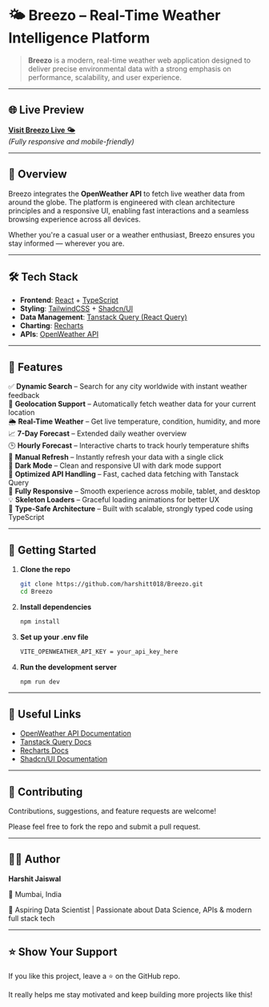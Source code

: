 # 🌤️ Breezo – Real-Time Weather Intelligence Platform

> **Breezo** is a modern, real-time weather web application designed to deliver precise environmental data with a strong emphasis on performance, scalability, and user experience.

---

## 🌐 Live Preview
**[Visit Breezo Live 🌤️](https://breezo-3y1r.vercel.app/)**  
*(Fully responsive and mobile-friendly)*

---

## 🧠 Overview

Breezo integrates the **OpenWeather API** to fetch live weather data from around the globe. The platform is engineered with clean architecture principles and a responsive UI, enabling fast interactions and a seamless browsing experience across all devices.

Whether you're a casual user or a weather enthusiast, Breezo ensures you stay informed — wherever you are.

---

## 🛠️ Tech Stack

- **Frontend**: [React](https://reactjs.org/) + [TypeScript](https://www.typescriptlang.org/)
- **Styling**: [TailwindCSS](https://tailwindcss.com/) + [Shadcn/UI](https://ui.shadcn.com/)
- **Data Management**: [Tanstack Query (React Query)](https://tanstack.com/query/latest)
- **Charting**: [Recharts](https://recharts.org/)
- **APIs**: [OpenWeather API](https://openweathermap.org/api)

---

## 🎯 Features

✅ **Dynamic Search** – Search for any city worldwide with instant weather feedback  
📡 **Geolocation Support** – Automatically fetch weather data for your current location  
🌦️ **Real-Time Weather** – Get live temperature, condition, humidity, and more  
📈 **7-Day Forecast** – Extended daily weather overview  
🕒 **Hourly Forecast** – Interactive charts to track hourly temperature shifts  
🔁 **Manual Refresh** – Instantly refresh your data with a single click  
🌙 **Dark Mode** – Clean and responsive UI with dark mode support  
🚀 **Optimized API Handling** – Fast, cached data fetching with Tanstack Query  
📱 **Fully Responsive** – Smooth experience across mobile, tablet, and desktop  
💡 **Skeleton Loaders** – Graceful loading animations for better UX  
🔐 **Type-Safe Architecture** – Built with scalable, strongly typed code using TypeScript  

---

## 📁 Getting Started

1. **Clone the repo**
   ```bash
   git clone https://github.com/harshitt018/Breezo.git
   cd Breezo

2. **Install dependencies**
   ```bash
   npm install

3. **Set up your .env file**
   ```bash
   VITE_OPENWEATHER_API_KEY = your_api_key_here

4. **Run the development server**
   ```bash
   npm run dev

---

## 📎 Useful Links

- [OpenWeather API Documentation](https://openweathermap.org/api)  
- [Tanstack Query Docs](https://tanstack.com/query/latest)  
- [Recharts Docs](https://recharts.org/en-US)  
- [Shadcn/UI Documentation](https://ui.shadcn.com/docs/installation)

---

## 💬 Contributing

Contributions, suggestions, and feature requests are welcome!

Please feel free to fork the repo and submit a pull request.

---

## 🙋‍♂️ Author


**Harshit Jaiswal**

📍 Mumbai, India

💼 Aspiring Data Scientist | Passionate about Data Science, APIs & modern full stack tech

---

## ⭐️ Show Your Support


If you like this project, leave a ⭐️ on the GitHub repo.

It really helps me stay motivated and keep building more projects like this!

